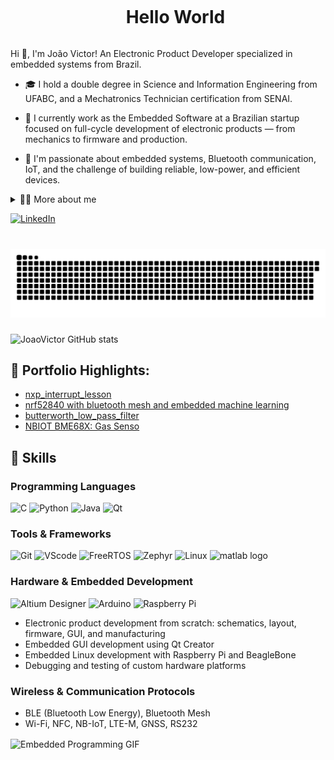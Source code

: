 <!-- Título -->
<div id="user-content-toc">
  <ul align="center">
    <summary><h1 style="display: inline-block">Hello World</h1></summary>
</div>


<!-- Apresentação -->
<p>
  Hi 👋, I'm João Victor! An Electronic Product Developer specialized in embedded systems from Brazil.

  - 🎓 I hold a double degree in Science and Information Engineering from UFABC, and a Mechatronics Technician certification from SENAI.

  - 🧠 I currently work as the Embedded Software at a Brazilian startup focused on full-cycle development of electronic products — from mechanics to firmware and production.

  - 🔭 I'm passionate about embedded systems, Bluetooth communication, IoT, and the challenge of building reliable, low-power, and efficient devices.
</p>

<!-- Dropdown -->
<details>
  <summary>👨‍💻 More about me</summary>

  - 🛠 With over 7 years of experience, I've worked on projects for companies like Siemens Energy, Gerdau, Natura, and Metso. My role spanned developing Software, device drivers,machine learning ,GUIs, and Bluetooth communication protocols.

  - 💻 My core programming skills include C, Python, Java, and Qt for cross-platform embedded GUIs and desktop tools. I'm also experienced in Linux-based development environments for embedded platforms such as Raspberry Pi and BeagleBone.

  - 📡 I develop firmware using microcontrollers like STM32, Nordic, ESP32, and integrate them with custom hardware, low-energy protocols, and sensors.

  - ⚙️ I actively contribute to the **electronic product lifecycle**: PCB schematic design, layout (Altium), firmware, user interface, and manufacturing using pick-and-place machines.

  - 🔬 I have hands-on experience with signal processing, embedded ML, and industrial-grade sensors (temperature, vibration, acoustic).

  - ⚡ Outside of work, I enjoy learning new technologies, tackling tough bugs, and turning ideas into real, functional products.
</details>

<!-- Links -->
[![LinkedIn](https://img.shields.io/badge/LinkedIn-0077B5?style=for-the-badge&logo=linkedin&logoColor=white)](https://www.linkedin.com/in/jo%C3%A3o-victor-martins-reis-a3a375157/)

###

<br clear="both">

<img src="https://raw.githubusercontent.com/jvmreis/jvmreis/output/snake.svg" alt="Snake animation" />

###

<!-- GitHub Stats -->
![JoaoVictor GitHub stats](https://github-readme-stats.vercel.app/api?username=jvmreis&show_icons=true&theme=gotham)

<!-- Portfólio -->
## 🚀 Portfolio Highlights:
- [nxp_interrupt_lesson](https://github.com/jvmreis/nxp_interrupt_lesson)
- [nrf52840 with bluetooth mesh and embedded machine learning](https://github.com/jvmreis/bluetooth-mesh-mining)
- [butterworth_low_pass_filter](https://github.com/jvmreis/butterworth_low_pass_filter)
- [NBIOT BME68X: Gas Senso](https://github.com/jvmreis/BME68X-IAQ-driver-with-nRF9160)



## 🔧 Skills

<!-- Programming Languages -->
### Programming Languages
<div>
  <img alt="C" height="30" width="40" src="https://cdn.jsdelivr.net/gh/devicons/devicon/icons/c/c-original.svg">
  <img alt="Python" height="30" width="40" src="https://cdn.jsdelivr.net/gh/devicons/devicon/icons/python/python-original.svg">
  <img alt="Java" height="30" width="40" src="https://cdn.jsdelivr.net/gh/devicons/devicon/icons/java/java-original.svg">
  <img alt="Qt" height="30" width="40" src="https://upload.wikimedia.org/wikipedia/commons/0/0b/Qt_logo_2016.svg">
</div>

<!-- Tools & Frameworks -->
### Tools & Frameworks
<div>
  <img alt="Git" height="30" width="40" src="https://cdn.jsdelivr.net/gh/devicons/devicon/icons/git/git-original.svg">
  <img alt="VScode" height="30" width="40" src="https://cdn.jsdelivr.net/gh/devicons/devicon/icons/vscode/vscode-original.svg">
  <img alt="FreeRTOS" height="30" width="40" src="https://encrypted-tbn0.gstatic.com/images?q=tbn:ANd9GcT37-DyA97Ksg5cjtROtQQsi_bdUF_Gjmrpbg&s">
  <img alt="Zephyr" height="30" width="40" src="https://encrypted-tbn0.gstatic.com/images?q=tbn:ANd9GcSeXJn_zUafm82JM8HnmjKXvDTXiDfKfBDUcA&s">
  <img alt="Linux" height="30" width="40" src="https://cdn.jsdelivr.net/gh/devicons/devicon/icons/linux/linux-original.svg">
  <img src="https://cdn.jsdelivr.net/gh/devicons/devicon/icons/matlab/matlab-original.svg" height="40" alt="matlab logo"  />
</div>

<!-- Hardware & Embedded -->
### Hardware & Embedded Development
<div>
  <img alt="Altium Designer" height="30" width="40" src="https://encrypted-tbn0.gstatic.com/images?q=tbn:ANd9GcTrPQBFAGAeYuZDg4ylg_1uKa2TbjvECewFZw&s">
  <img alt="Arduino" height="30" width="40" src="https://cdn.jsdelivr.net/gh/devicons/devicon/icons/arduino/arduino-original.svg">
  <img alt="Raspberry Pi" height="30" width="40" src="https://cdn.jsdelivr.net/gh/devicons/devicon/icons/raspberrypi/raspberrypi-original.svg">
</div>

- Electronic product development from scratch: schematics, layout, firmware, GUI, and manufacturing  
- Embedded GUI development using Qt Creator  
- Embedded Linux development with Raspberry Pi and BeagleBone  
- Debugging and testing of custom hardware platforms  

<!-- Wireless -->
### Wireless & Communication Protocols
- BLE (Bluetooth Low Energy), Bluetooth Mesh  
- Wi-Fi, NFC, NB-IoT, LTE-M, GNSS, RS232

<!-- GIF -->
<p align="midle">
  <img align="center" src="https://media2.giphy.com/media/v1.Y2lkPTc5MGI3NjExZmd0bzc2MTg2OW93anRxMmpxbXpodXpncHk1dWdkMnE1YW01YnkyciZlcD12MV9pbnRlcm5hbF9naWZfYnlfaWQmY3Q9Zw/QR1I9ranSOIsmhDFOC/giphy.gif" alt="Embedded Programming GIF">
</p>

